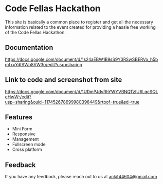 
# Code Fellas Hackathon

This site is basically a common place to register and get all the necessary information related to the event created for providing a hassle free working of the Code Fellas Hackathon.
## Documentation

https://docs.google.com/document/d/1s24aEBW1B9sS9Y3RSwSBERVo_h5bmfxuYdtSWo8VW3o/edit?usp=sharing


## Link to code and screenshot from site

https://docs.google.com/document/d/1UDmPJdvRhYWYVBNQTzIU6LqcSQLeHwW-/edit?usp=sharing&ouid=117452678699980396449&rtpof=true&sd=true

## Features

- Mini Form
- Responsive
- Management
- Fullscreen mode
- Cross platform


## Feedback

If you have any feedback, please reach out to us at ankit44604@gmail.com
